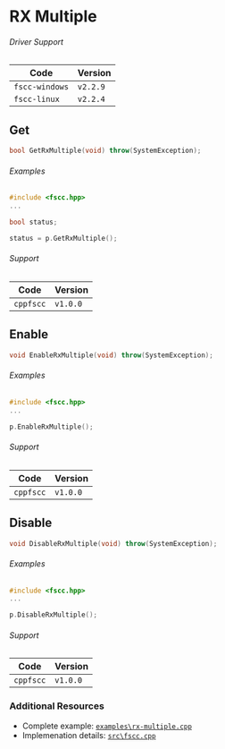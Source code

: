# RX Multiple

###### Driver Support
| Code           | Version
| -------------- | --------
| `fscc-windows` | `v2.2.9` 
| `fscc-linux`   | `v2.2.4` 


## Get
```c++
bool GetRxMultiple(void) throw(SystemException);
```

###### Examples
```c++
#include <fscc.hpp>
...

bool status;

status = p.GetRxMultiple();
```

###### Support
| Code      | Version
| --------- | --------
| `cppfscc` | `v1.0.0`


## Enable
```c++
void EnableRxMultiple(void) throw(SystemException);
```

###### Examples
```c++
#include <fscc.hpp>
...

p.EnableRxMultiple();
```

###### Support
| Code      | Version
| --------- | --------
| `cppfscc` | `v1.0.0`


## Disable
```c++
void DisableRxMultiple(void) throw(SystemException);
```

###### Examples
```c++
#include <fscc.hpp>
...

p.DisableRxMultiple();
```

###### Support
| Code      | Version
| --------- | --------
| `cppfscc` | `v1.0.0`


### Additional Resources
- Complete example: [`examples\rx-multiple.cpp`](https://github.com/commtech/cfscc/blob/master/examples/rx-multiple/rx-multiple.cpp)
- Implemenation details: [`src\fscc.cpp`](https://github.com/commtech/cfscc/blob/master/src/fscc.cpp)
